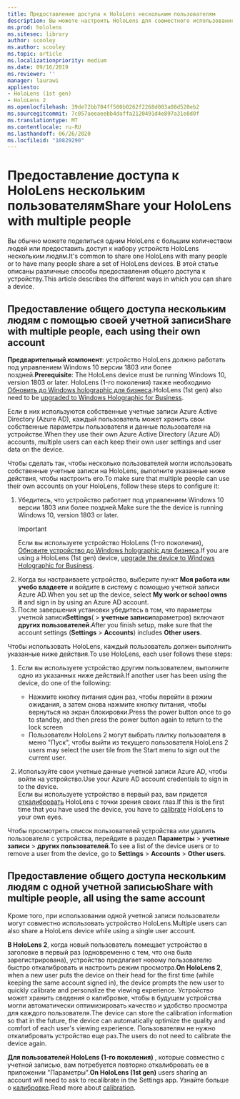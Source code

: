 ```yaml
---
title: Предоставление доступа к HoloLens нескольким пользователям
description: Вы можете настроить HoloLens для совместного использования несколькими учетными записями Azure Active Directory или несколькими пользователями с одной учетной записью.
ms.prod: hololens
ms.sitesec: library
author: scooley
ms.author: scooley
ms.topic: article
ms.localizationpriority: medium
ms.date: 09/16/2019
ms.reviewer: ''
manager: laurawi
appliesto:
- HoloLens (1st gen)
- HoloLens 2
ms.openlocfilehash: 39de72bb704ff500b0262f2268d003a08d520eb2
ms.sourcegitcommit: 7c057aeeaeebb4daffa2120491d4e897a31e8d0f
ms.translationtype: MT
ms.contentlocale: ru-RU
ms.lasthandoff: 06/26/2020
ms.locfileid: "10829290"
---
```

# <span data-ttu-id="1d756-103">Предоставление доступа к HoloLens нескольким пользователям</span><span class="sxs-lookup"><span data-stu-id="1d756-103">Share your HoloLens with multiple people</span></span>

<span data-ttu-id="1d756-104">Вы обычно можете поделиться одним HoloLens с большим количеством людей или предоставить доступ к набору устройств HoloLens нескольким людям.</span><span class="sxs-lookup"><span data-stu-id="1d756-104">It's common to share one HoloLens with many people or to have many people share a set of HoloLens devices.</span></span>  <span data-ttu-id="1d756-105">В этой статье описаны различные способы предоставления общего доступа к устройству.</span><span class="sxs-lookup"><span data-stu-id="1d756-105">This article describes the different ways in which you can share a device.</span></span>

## <span data-ttu-id="1d756-106">Предоставление общего доступа нескольким людям с помощью своей учетной записи</span><span class="sxs-lookup"><span data-stu-id="1d756-106">Share with multiple people, each using their own account</span></span>

<span data-ttu-id="1d756-107">**Предварительный компонент**: устройство HoloLens должно работать под управлением Windows 10 версии 1803 или более поздней.</span><span class="sxs-lookup"><span data-stu-id="1d756-107">**Prerequisite**: The HoloLens device must be running Windows 10, version 1803 or later.</span></span>  <span data-ttu-id="1d756-108">HoloLens (1-го поколения) также необходимо [Обновить до Windows holographic для бизнеса](hololens-upgrade-enterprise.md).</span><span class="sxs-lookup"><span data-stu-id="1d756-108">HoloLens (1st gen) also need to be [upgraded to Windows Holographic for Business](hololens-upgrade-enterprise.md).</span></span>

<span data-ttu-id="1d756-109">Если в них используются собственные учетные записи Azure Active Directory (Azure AD), каждый пользователь может хранить свои собственные параметры пользователя и данные пользователя на устройстве.</span><span class="sxs-lookup"><span data-stu-id="1d756-109">When they use their own Azure Active Directory (Azure AD) accounts, multiple users can each keep their own user settings and user data on the device.</span></span>

<span data-ttu-id="1d756-110">Чтобы сделать так, чтобы несколько пользователей могли использовать собственные учетные записи на HoloLens, выполните указанные ниже действия, чтобы настроить его.</span><span class="sxs-lookup"><span data-stu-id="1d756-110">To make sure that multiple people can use their own accounts on your HoloLens, follow these steps to configure it:</span></span>

1. <span data-ttu-id="1d756-111">Убедитесь, что устройство работает под управлением Windows 10 версии 1803 или более поздней.</span><span class="sxs-lookup"><span data-stu-id="1d756-111">Make sure the the device is running Windows 10, version 1803 or later.</span></span>
   > [!IMPORTANT]
   > <span data-ttu-id="1d756-112">Если вы используете устройство HoloLens (1-го поколения), [Обновите устройство до Windows holographic для бизнеса](hololens1-upgrade-enterprise.md).</span><span class="sxs-lookup"><span data-stu-id="1d756-112">If you are using a HoloLens (1st gen) device, [upgrade the device to Windows Holographic for Business](hololens1-upgrade-enterprise.md).</span></span>
1. <span data-ttu-id="1d756-113">Когда вы настраиваете устройство, выберите пункт **Моя работа или учебо владеете** и войдите в систему с помощью учетной записи Azure AD.</span><span class="sxs-lookup"><span data-stu-id="1d756-113">When you set up the device, select **My work or school owns it** and sign in by using an Azure AD account.</span></span>
1. <span data-ttu-id="1d756-114">После завершения установки убедитесь в том, что параметры учетной записи**Settings**(  >  **учетные записи**параметров) включают **других пользователей**.</span><span class="sxs-lookup"><span data-stu-id="1d756-114">After you finish setup, make sure that the account settings (**Settings** > **Accounts**) includes **Other users**.</span></span>

<span data-ttu-id="1d756-115">Чтобы использовать HoloLens, каждый пользователь должен выполнить указанные ниже действия.</span><span class="sxs-lookup"><span data-stu-id="1d756-115">To use HoloLens, each user follows these steps:</span></span>

1. <span data-ttu-id="1d756-116">Если вы используете устройство другим пользователем, выполните одно из указанных ниже действий.</span><span class="sxs-lookup"><span data-stu-id="1d756-116">If another user has been using the device, do one of the following:</span></span>
   - <span data-ttu-id="1d756-117">Нажмите кнопку питания один раз, чтобы перейти в режим ожидания, а затем снова нажмите кнопку питания, чтобы вернуться на экран блокировки.</span><span class="sxs-lookup"><span data-stu-id="1d756-117">Press the power button once to go to standby, and then press the power button again to return to the lock screen</span></span>
   - <span data-ttu-id="1d756-118">Пользователи HoloLens 2 могут выбрать плитку пользователя в меню "Пуск", чтобы выйти из текущего пользователя.</span><span class="sxs-lookup"><span data-stu-id="1d756-118">HoloLens 2 users may select the user tile from the Start menu to sign out the current user.</span></span>

1. <span data-ttu-id="1d756-119">Используйте свои учетные данные учетной записи Azure AD, чтобы войти на устройство.</span><span class="sxs-lookup"><span data-stu-id="1d756-119">Use your Azure AD account credentials to sign in to the device.</span></span>  
    <span data-ttu-id="1d756-120">Если вы используете устройство в первый раз, вам придется [откалибровать](hololens-calibration.md) HoloLens с точки зрения своих глаз.</span><span class="sxs-lookup"><span data-stu-id="1d756-120">If this is the first time that you have used the device, you have to [calibrate](hololens-calibration.md) HoloLens to your own eyes.</span></span>

<span data-ttu-id="1d756-121">Чтобы просмотреть список пользователей устройства или удалить пользователя с устройства, перейдите в раздел **Параметры**  >  **учетные записи**  >  **других пользователей**.</span><span class="sxs-lookup"><span data-stu-id="1d756-121">To see a list of the device users or to remove a user from the device, go to **Settings** > **Accounts** > **Other users**.</span></span>

## <span data-ttu-id="1d756-122">Предоставление общего доступа нескольким людям с одной учетной записью</span><span class="sxs-lookup"><span data-stu-id="1d756-122">Share with multiple people, all using the same account</span></span>

<span data-ttu-id="1d756-123">Кроме того, при использовании одной учетной записи пользователи могут совместно использовать устройство HoloLens.</span><span class="sxs-lookup"><span data-stu-id="1d756-123">Multiple users can also share a HoloLens device while using a single user account.</span></span>

<span data-ttu-id="1d756-124">**В HoloLens 2**, когда новый пользователь помещает устройство в заголовке в первый раз (одновременно с тем, что она была зарегистрирована), устройство предлагает новому пользователю быстро откалибровать и настроить режим просмотра.</span><span class="sxs-lookup"><span data-stu-id="1d756-124">**On HoloLens 2**, when a new user puts the device on their head for the first time (while keeping the same account signed in), the device prompts the new user to quickly calibrate and personalize the viewing experience.</span></span> <span data-ttu-id="1d756-125">Устройство может хранить сведения о калибровке, чтобы в будущем устройства могли автоматически оптимизировать качество и удобство просмотра для каждого пользователя.</span><span class="sxs-lookup"><span data-stu-id="1d756-125">The device can store the calibration information so that in the future, the device can automatically optimize the quality and comfort of each user's viewing experience.</span></span> <span data-ttu-id="1d756-126">Пользователям не нужно откалибровать устройство еще раз.</span><span class="sxs-lookup"><span data-stu-id="1d756-126">The users do not need to calibrate the device again.</span></span>

<span data-ttu-id="1d756-127">**Для пользователей HoloLens (1-го поколения)** , которые совместно с учетной записью, вам потребуется повторно откалибровать ее в приложении "Параметры".</span><span class="sxs-lookup"><span data-stu-id="1d756-127">**On HoloLens (1st gen)** users sharing an account will need to ask to recalibrate in the Settings app.</span></span>  <span data-ttu-id="1d756-128">Узнайте больше о [калибровке](hololens-calibration.md).</span><span class="sxs-lookup"><span data-stu-id="1d756-128">Read more about [calibration](hololens-calibration.md).</span></span>
